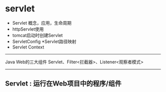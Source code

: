 # servlet

* Servlet 概念，应用，生命周期
* httpServlet使用
* tomcat启动时创建Servlet
* ServletConfig
*Servlet路径映射
* Servlet Context

---
Java Web的三大组件
Servlet、Filter<拦截器>、Listener<观察者模式>

------------------
Servlet  : 运行在Web项目中的程序/组件
---------------

